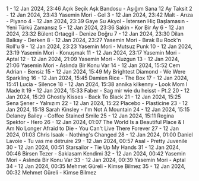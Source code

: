 1 - 12 Jan 2024, 23:46	Açık Seçik Aşk Bandosu - Aşığım Sana 12 Ay Taksit
2 - 12 Jan 2024, 23:43	Yasemin Mori - Gel
3 - 12 Jan 2024, 23:42	Malt - Arıza - Piyano
4 - 12 Jan 2024, 23:39	Gaye Su Akyol - İstersen Hiç Başlamasın - Yeni Türkü Zamansız
5 - 12 Jan 2024, 23:36	Sakin - Kor Bir Ay
6 - 12 Jan 2024, 23:32	Bülent Ortaçgil - Denize Doğru
7 - 12 Jan 2024, 23:30	Dilan Balkay - Derken
8 - 12 Jan 2024, 23:27	Yasemin Mori - Bırak Bu Rock'n Roll'u
9 - 12 Jan 2024, 23:23	Yasemin Mori - Mutsuz Punk
10 - 12 Jan 2024, 23:19	Yasemin Mori - Konuşmak
11 - 12 Jan 2024, 23:17	Yasemin Mori - Aptal
12 - 12 Jan 2024, 21:09	Yasemin Mori - Kuzgun
13 - 12 Jan 2024, 21:06	Yasemin Mori - Aslında Bir Konu Var
14 - 12 Jan 2024, 15:52	Cem Adrian - Bensiz
15 - 12 Jan 2024, 15:49	My Brightest Diamond - We Were Sparkling
16 - 12 Jan 2024, 15:45	Damien Rice - The Box
17 - 12 Jan 2024, 15:41	Lucia - Silence
18 - 12 Jan 2024, 15:38	annika kilkenny - Look Mom I Made It
19 - 12 Jan 2024, 15:33	Faber - Sag mir wie du heisst - Pt.2
20 - 12 Jan 2024, 15:29	Ghostly Kisses - Back To Black
21 - 12 Jan 2024, 15:25	Sena Şener - Yalnızım
22 - 12 Jan 2024, 15:22	Placebo - Plasticine
23 - 12 Jan 2024, 15:18	Sarah Kinsley - I'm Not A Mountain
24 - 12 Jan 2024, 15:15	Delaney Bailey - Coffee Stained Smile
25 - 12 Jan 2024, 15:11	Regina Spektor - Hero
26 - 12 Jan 2024, 01:07	The World Is a Beautiful Place & I Am No Longer Afraid to Die - You Can't Live There Forever
27 - 12 Jan 2024, 01:03	Chris Isaak - Nothing's Changed
28 - 12 Jan 2024, 01:00	Daniel Lavoie - Tu vas me détruire
29 - 12 Jan 2024, 00:57	Asal - Pretty Juvenile
30 - 12 Jan 2024, 00:51	Starsailor - Tie Up My Hands
31 - 12 Jan 2024, 00:46	Birsen Tezer - Saklasam Kendimi
32 - 12 Jan 2024, 00:42	Yasemin Mori - Aslında Bir Konu Var
33 - 12 Jan 2024, 00:39	Yasemin Mori - Aptal
34 - 12 Jan 2024, 00:35	Mehmet Güreli - Kimse Bilmez
35 - 12 Jan 2024, 00:32	Mehmet Güreli - Kimse Bilmez
